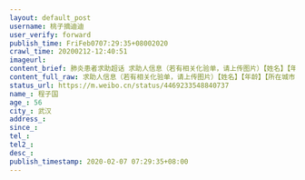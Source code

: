 ```yaml
---
layout: default_post
username: 桃子摘迪迪
user_verify: forward
publish_time: FriFeb0707:29:35+08002020
crawl_time: 20200212-12:40:51
imageurl: 
content_brief: 肺炎患者求助超话 求助人信息（若有相关化验单，请上传图片）【姓名】【年龄】【所在城市】肺炎患者求助超话求助人信息（若有相关化验单，请上传图片）【姓名】程子国【年龄】56【所在城市】武汉【所在小区、社区】湖北省武汉市硚口区常码社区66门202【患病时间】2月2日【联系方式】1 ...全文
content_full_raw: 求助人信息（若有相关化验单，请上传图片）【姓名】【年龄】【所在城市】求助人信息（若有相关化验单，请上传图片）【姓名】程子国【年龄】56【所在城市】武汉【所在小区、社区】湖北省武汉市硚口区常码社区66门202【患病时间】2月2日【联系方式】●●●【其他紧急联系人】程嘉鑫●●●【病情描述】2.3号确诊双肺斑片状阴影，2.4号核苷酸结果为阳性，医生下病重，无医院床位接受麻烦大家帮忙一下现在医院已经下了病危通知书家里母亲也是残疾人不能走开隔离真的怕我爸爸在家感染给我妈妈爸爸现在家里没有车接送只能躺在床上奄奄一息，他养我长大，现在换我报恩，求求大家帮忙【所在小区、社区】【患病时间】【联系方式】【其他紧急联系人】【病情描述】
status_url: https://m.weibo.cn/status/4469233548840737
name_: 程子国
age_: 56
city_: 武汉
address_: 
since_: 
tel_: 
tel2_: 
desc_: 
publish_timestamp: 2020-02-07 07:29:35+08:00
---
```


